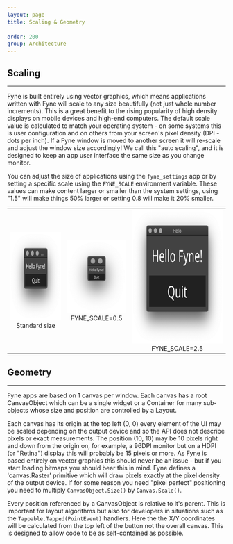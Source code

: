 ```yaml
---
layout: page
title: Scaling & Geometry

order: 200
group: Architecture
---
```


## Scaling
---

Fyne is built entirely using vector graphics, which means applications written with Fyne will scale to any size beautifully
(not just whole number increments).
This is a great benefit to the rising popularity of high density displays on mobile devices and high-end computers.
The default scale value is calculated to match your operating system - on some systems this is user configuration 
and on others from your screen's pixel density (DPI - dots per inch).
If a Fyne window is moved to another screen it will re-scale and adjust the window size accordingly!
We call this "auto scaling", and it is designed to keep an app user interface the same size as you change monitor.

You can adjust the size of applications using the `fyne_settings` app or by setting a specific scale using the `FYNE_SCALE` environment variable.
These values can make content larger or smaller than the system settings, using "1.5" will make things 50% larger
or setting 0.8 will make it 20% smaller.

<table style="text-align: center; margin: auto;"><tr>
<td><img src="/images/started/hello-normal.png" width="207" height="204" alt="Hello normal size" />
  <br />Standard size</td>
<td><img src="images/started/hello-small.png" width="160" height="169" alt="Hello small size" />
  <br />FYNE_SCALE=0.5</td>
<td><img src="images/started/hello-large.png" width="350" height="309" alt="Hello large size" />
  <br />FYNE_SCALE=2.5</td>
</tr></table>

## Geometry
---

Fyne apps are based on 1 canvas per window.
Each canvas has a root CanvasObject which can be a single widget or a Container for many sub-objects whose size and position are controlled by a Layout.

Each canvas has its origin at the top left (0, 0) every element of the UI may be scaled depending on the output device and so the API does not describe pixels or exact measurements.
The position (10, 10) may be 10 pixels right and down from the origin on, for example, a 96DPI monitor but on a HDPI (or "Retina") display this will probably be 15 pixels or more.
As Fyne is based entirely on vector graphics this should never be an issue - but if you start loading bitmaps you should bear this in mind.
Fyne defines a 'canvas.Raster' primitive which will draw pixels exactly at the pixel density of the output device.
If for some reason you need "pixel perfect" positioning you need to multiply `CanvasObject.Size()` by `Canvas.Scale()`.

Every position referenced by a CanvasObject is relative to it's parent.
This is important for layout algorithms but also for developers in situations such as the `Tappable.Tapped(PointEvent)` handlers.
Here the the X/Y coordinates will be calculated from the top left of the button not the overall canvas.
This is designed to allow code to be as self-contained as possible.

